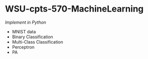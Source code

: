 # WSU-cpts-570-MachineLearning
*Implement in Python*
- MNIST data
- Binary Classification
- Multi-Class Classification
- Perceptron
- PA
